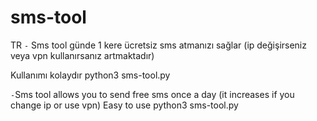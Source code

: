 # sms-tool
 TR
`-` Sms tool günde 1 kere ücretsiz sms atmanızı sağlar (ip değişirseniz veya vpn kullanırsanız artmaktadır)

Kullanımı kolaydır 
python3 sms-tool.py

`-`Sms tool allows you to send free sms once a day (it increases if you change ip or use vpn)
Easy to use
python3 sms-tool.py
